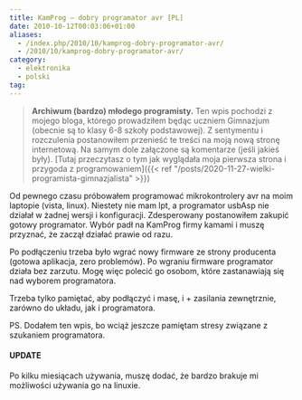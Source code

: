 ```yaml
---
title: KamProg – dobry programator avr [PL]
date: 2010-10-12T00:03:06+01:00
aliases:
  - /index.php/2010/10/kamprog-dobry-programator-avr/
  - /2010/10/kamprog-dobry-programator-avr/
category:
  - elektronika
  - polski
tag:
---
```


> **Archiwum (bardzo) młodego programisty.** Ten wpis pochodzi z mojego bloga, którego prowadziłem będąc uczniem Gimnazjum (obecnie są to klasy 6-8 szkoły podstawowej). Z sentymentu i rozczulenia postanowiłem przenieść te treści na moją nową stronę internetową. Na samym dole załączone są komentarze (jeśli jakieś były). [Tutaj przeczytasz o tym jak wyglądała moja pierwsza strona i przygoda z programowaniem]({{< ref "/posts/2020-11-27-wielki-programista-gimnazjalista" >}})
> 

Od pewnego czasu próbowałem programować mikrokontrolery avr na moim laptopie (vista, linux). Niestety nie mam lpt, a programator usbAsp nie działał w żadnej wersji i konfiguracji. Zdesperowany postanowiłem zakupić gotowy programator. Wybór padł na KamProg firmy kamami i muszę przyznać, że zaczął działać prawie od razu.

Po podłączeniu trzeba było wgrać nowy firmware ze strony producenta (gotowa aplikacja, zero problemów). Po wgraniu firmware programator działa bez zarzutu. Mogę więc polecić go osobom, które zastanawiają się nad wyborem programatora.

Trzeba tylko pamiętać, aby podłączyć i masę, i + zasilania zewnętrznie, zarówno do układu, jak i programatora.

PS. Dodałem ten wpis, bo wciąż jeszcze pamiętam stresy związane z szukaniem programatora.

#### UPDATE

Po kilku miesiącach używania, muszę dodać, że bardzo brakuje mi możliwości używania go na linuxie.

